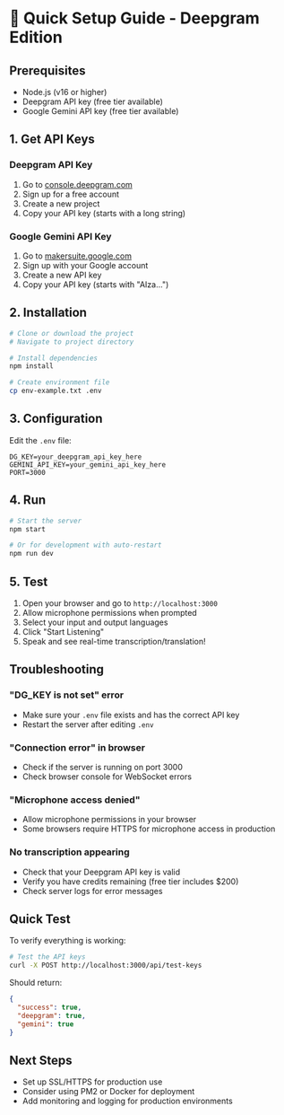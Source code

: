 # 🚀 Quick Setup Guide - Deepgram Edition

## Prerequisites
- Node.js (v16 or higher)
- Deepgram API key (free tier available)
- Google Gemini API key (free tier available)

## 1. Get API Keys

### Deepgram API Key
1. Go to [console.deepgram.com](https://console.deepgram.com/)
2. Sign up for a free account
3. Create a new project
4. Copy your API key (starts with a long string)

### Google Gemini API Key  
1. Go to [makersuite.google.com](https://makersuite.google.com/app/apikey)
2. Sign up with your Google account
3. Create a new API key
4. Copy your API key (starts with "AIza...")

## 2. Installation

```bash
# Clone or download the project
# Navigate to project directory

# Install dependencies
npm install

# Create environment file
cp env-example.txt .env
```

## 3. Configuration

Edit the `.env` file:
```env
DG_KEY=your_deepgram_api_key_here
GEMINI_API_KEY=your_gemini_api_key_here
PORT=3000
```

## 4. Run

```bash
# Start the server
npm start

# Or for development with auto-restart
npm run dev
```

## 5. Test

1. Open your browser and go to `http://localhost:3000`
2. Allow microphone permissions when prompted
3. Select your input and output languages
4. Click "Start Listening"
5. Speak and see real-time transcription/translation!

## Troubleshooting

### "DG_KEY is not set" error
- Make sure your `.env` file exists and has the correct API key
- Restart the server after editing `.env`

### "Connection error" in browser
- Check if the server is running on port 3000
- Check browser console for WebSocket errors

### "Microphone access denied"
- Allow microphone permissions in your browser
- Some browsers require HTTPS for microphone access in production

### No transcription appearing
- Check that your Deepgram API key is valid
- Verify you have credits remaining (free tier includes $200)
- Check server logs for error messages

## Quick Test
To verify everything is working:

```bash
# Test the API keys
curl -X POST http://localhost:3000/api/test-keys
```

Should return:
```json
{
  "success": true,
  "deepgram": true,
  "gemini": true
}
```

## Next Steps
- Set up SSL/HTTPS for production use
- Consider using PM2 or Docker for deployment
- Add monitoring and logging for production environments 